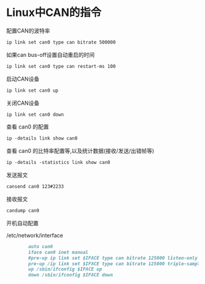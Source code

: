 # Linux中CAN的指令

配置CAN的波特率

```markdown
ip link set can0 type can bitrate 500000
```

如果can bus-off设置自动重启的时间

```markdown
ip link set can0 type can restart-ms 100
```

启动CAN设备

```markdown
ip link set can0 up
```

关闭CAN设备

```markdown
ip link set can0 down
```

查看 can0 的配置

```markdown
ip -details link show can0
```

查看 can0 的比特率配置等,以及统计数据(接收/发送/出错帧等)

```markdown
ip -details -statistics link show can0 
```

发送报文

```markdown
cansend can0 123#2233
```

接收报文

```markdown
candump can0 
```

开机自动配置

/etc/network/interface

```markdown
		auto can0
		iface can0 inet manual
		#pre-up ip link set $IFACE type can bitrate 125000 listen-only off
		pre-up /ip link set $IFACE type can bitrate 125000 triple-sampling on
		up /sbin/ifconfig $IFACE up
		down /sbin/ifconfig $IFACE down


```

